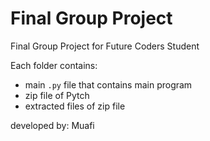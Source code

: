 # Final Group Project


Final Group Project for Future Coders Student

Each folder contains:

- main `.py` file that contains main program
- zip file of Pytch
- extracted files of zip file


developed by: Muafi
